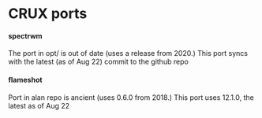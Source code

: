 # CRUX ports

#### spectrwm
The port in opt/ is out of date (uses a release from 2020.) This port syncs with the latest (as of Aug 22) commit to the github repo

#### flameshot
Port in alan repo is ancient (uses 0.6.0 from 2018.) This port uses 12.1.0, the latest as of Aug 22
